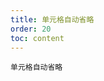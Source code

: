 ```yaml
---
title: 单元格自动省略
order: 20
toc: content
---
```


<code src='../examples/Ellipsis.tsx' description="设置`column.ellipsis`可以让单元格内容根据宽度自动省略。">单元格自动省略</code>
